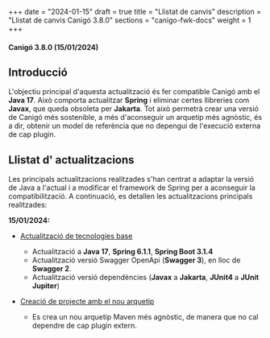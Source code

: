 +++
date        = "2024-01-15"
draft        = true
title       = "Llistat de canvis"
description = "Llistat de canvis Canigó 3.8.0"
sections    = "canigo-fwk-docs"
weight      = 1
+++

#### Canigó 3.8.0 (15/01/2024)

## Introducció

L'objectiu principal d'aquesta actualització és fer compatible Canigó amb el **Java 17**. 
Això comporta actualitzar **Spring** i eliminar certes llibreries com **Javax**, que queda obsoleta per **Jakarta**. 
Tot això permetrà crear una versió de Canigó més sostenible, 
a més d'aconseguir un arquetip més agnòstic, és a dir, obtenir un model de referència que no depengui de l'execució externa de cap plugin.

## Llistat d' actualitzacions
Les principals actualitzacions realitzades s'han centrat a adaptar la versió de Java a l'actual i a modificar el framework de Spring per a aconseguir la compatibilització. 
A continuació, es detallen les actualitzacions principals realitzades:

**15/01/2024:**
- [Actualització de tecnologies base](/content/noticies/2024-01-15-CAN-actualitzacio-canigo-3_8_0.md)
    - Actualització a **Java 17**, **Spring 6.1.1**, **Spring Boot 3.1.4**
    - Actualització versió Swagger  OpenApi (**Swagger 3**), en lloc de **Swagger 2**.
    - Actualització versió dependències (**Javax** a **Jakarta**, **JUnit4** a **JUnit Jupiter**)
    
- [Creació de projecte amb el nou arquetip](/content/noticies/2024-01-15-CAN-Creacio-nou-arquetip-versio-1_0.md)
    - Es crea un nou arquetip Maven més agnòstic, de manera que no cal dependre de cap plugin extern.

